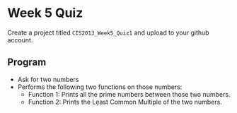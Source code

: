# Week 5 Quiz

Create a project titled `CIS2013_Week5_Quiz1` and upload to your github account.

## Program

* Ask for two numbers
* Performs the following two functions on those numbers:
	* Function 1: Prints all the prime numbers between those two numbers.
	* Function 2: Prints the Least Common Multiple of the two numbers.
